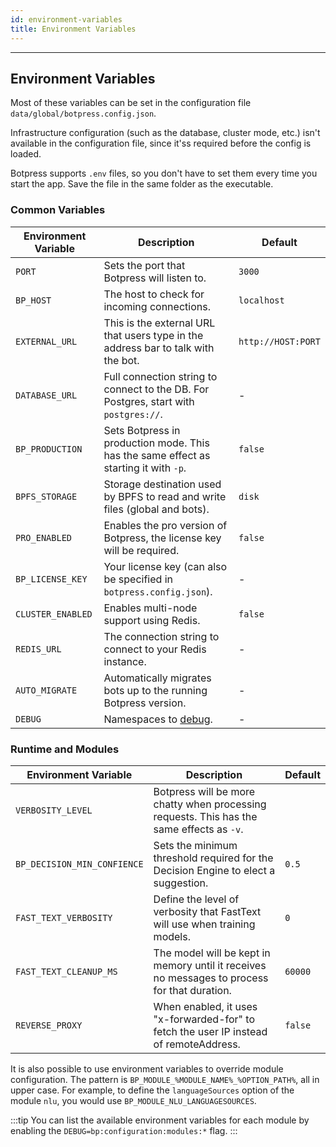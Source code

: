 ```yaml
---
id: environment-variables
title: Environment Variables
---
```


--------------------

## Environment Variables

Most of these variables can be set in the configuration file `data/global/botpress.config.json`. 

Infrastructure configuration (such as the database, cluster mode, etc.) isn't available in the configuration file, since it'ss required before the config is loaded.

Botpress supports `.env` files, so you don't have to set them every time you start the app. Save the file in the same folder as the executable.

### Common Variables

| Environment Variable   | Description                                                                         | Default            |
| ---------------------- | ----------------------------------------------------------------------------------- | ------------------ |
| `PORT`                 | Sets the port that Botpress will listen to.                                         | `3000`             |
| `BP_HOST`              | The host to check for incoming connections.                                         | `localhost`        |
| `EXTERNAL_URL`         | This is the external URL that users type in the address bar to talk with the bot.   | `http://HOST:PORT` |
| `DATABASE_URL`         | Full connection string to connect to the DB. For Postgres, start with `postgres://`.| -                  |
| `BP_PRODUCTION`        | Sets Botpress in production mode. This has the same effect as starting it with `-p`.| `false`            |
| `BPFS_STORAGE`         | Storage destination used by BPFS to read and write files (global and bots).         | `disk`             |
| `PRO_ENABLED`          | Enables the pro version of Botpress, the license key will be required.              | `false`            |
| `BP_LICENSE_KEY`       | Your license key (can also be specified in `botpress.config.json`).                 | -                  |
| `CLUSTER_ENABLED`      | Enables multi-node support using Redis.                                             | `false`            |
| `REDIS_URL`            | The connection string to connect to your Redis instance.                            | -                  |
| `AUTO_MIGRATE`         | Automatically migrates bots up to the running Botpress version.                     | -                  | 
| `DEBUG`                | Namespaces to [debug](#advanced-logging).                                           | -                  |

### Runtime and Modules

| Environment Variable        | Description                                                                                 | Default   |
| --------------------------- | ------------------------------------------------------------------------------------------- | --------- |
| `VERBOSITY_LEVEL`           | Botpress will be more chatty when processing requests. This has the same effects as `-v`.   |           |
| `BP_DECISION_MIN_CONFIENCE` | Sets the minimum threshold required for the Decision Engine to elect a suggestion.          | `0.5`     |
| `FAST_TEXT_VERBOSITY`       | Define the level of verbosity that FastText will use when training models.                  | `0`       |
| `FAST_TEXT_CLEANUP_MS`      | The model will be kept in memory until it receives no messages to process for that duration.| `60000`   |
| `REVERSE_PROXY`             | When enabled, it uses "x-forwarded-for" to fetch the user IP instead of remoteAddress.      | `false`   |

It is also possible to use environment variables to override module configuration. The pattern is `BP_MODULE_%MODULE_NAME%_%OPTION_PATH%`, all in upper case. For example, to define the `languageSources` option of the module `nlu`, you would use `BP_MODULE_NLU_LANGUAGESOURCES`. 

:::tip
You can list the available environment variables for each module by enabling the `DEBUG=bp:configuration:modules:*` flag.
:::